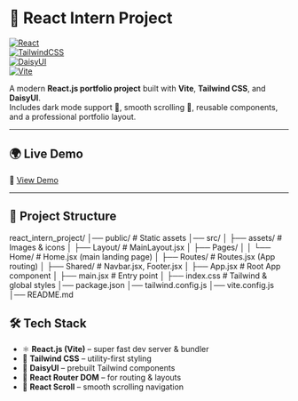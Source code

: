# 🚀 React Intern Project  

[![React](https://img.shields.io/badge/React-18-blue?logo=react&logoColor=white)](https://reactjs.org/)  
[![TailwindCSS](https://img.shields.io/badge/TailwindCSS-4.0-38B2AC?logo=tailwindcss&logoColor=white)](https://tailwindcss.com/)  
[![DaisyUI](https://img.shields.io/badge/DaisyUI-4.0-purple?logo=tailwindcss&logoColor=white)](https://daisyui.com/)  
[![Vite](https://img.shields.io/badge/Vite-5.0-646CFF?logo=vite&logoColor=white)](https://vitejs.dev/)  

A modern **React.js portfolio project** built with **Vite**, **Tailwind CSS**, and **DaisyUI**.  
Includes dark mode support 🌙, smooth scrolling 🔄, reusable components, and a professional portfolio layout.  

---

## 🌍 Live Demo  
🔗 [View Demo](https://landing-react-portfolio.vercel.app/)  

---

## 📂 Project Structure
react_intern_project/
│── public/ # Static assets
│── src/
│ ├── assets/ # Images & icons
│ ├── Layout/ # MainLayout.jsx
│ ├── Pages/
│ │ └── Home/ # Home.jsx (main landing page)
│ ├── Routes/ # Routes.jsx (App routing)
│ ├── Shared/ # Navbar.jsx, Footer.jsx
│ ├── App.jsx # Root App component
│ ├── main.jsx # Entry point
│ ├── index.css # Tailwind & global styles
│── package.json
│── tailwind.config.js
│── vite.config.js
│── README.md

## 🛠️ Tech Stack
- ⚛️ **React.js (Vite)** – super fast dev server & bundler  
- 🎨 **Tailwind CSS** – utility-first styling  
- 🌙 **DaisyUI** – prebuilt Tailwind components  
- 📜 **React Router DOM** – for routing & layouts  
- 🔄 **React Scroll** – smooth scrolling navigation

  

